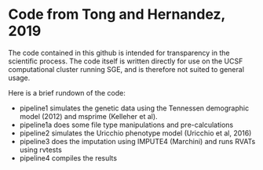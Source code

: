 # Code from Tong and Hernandez, 2019

The code contained in this github is intended for transparency in the scientific process. The code itself is written directly for use on the UCSF computational cluster running SGE, and is therefore not suited to general usage.

Here is a brief rundown of the code:

* pipeline1 simulates the genetic data using the Tennessen demographic model (2012) and msprime (Kelleher et al).
* pipeline1a does some file type manipulations and pre-calculations
* pipeline2 simulates the Uricchio phenotype model (Uricchio et al, 2016)
* pipeline3 does the imputation using IMPUTE4 (Marchini) and runs RVATs using rvtests
* pipeline4 compiles the results
